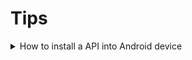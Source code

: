# Tips

<details>
<summary>How to install a API into Android device</summary>

`ADB(Android Debug Bridge)` を使用。

USB接続されているデバイスの確認

```zsh
% adb devices
```

APKをインストール

```zsh
% adb install [APK name]
```

</details>
